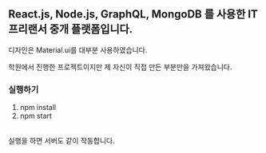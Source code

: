 ## React.js, Node.js, GraphQL, MongoDB 를 사용한 IT프리랜서 중개 플랫폼입니다.

디자인은 Material.ui를 대부분 사용하였습니다.

학원에서 진행한 프로젝트이지만 제 자신이 직접 만든 부분만을 가져왔습니다.

### 실행하기
1. npm install
2. npm start
<br/>
실행을 하면 서버도 같이 작동합니다.


